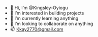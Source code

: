 - 👋 Hi, I’m @Kingsley-Oyiogu
- 👀 I’m interested in building projects
- 🌱 I’m currently learning anything
- 💞️ I’m looking to collaborate on anything
- 📫 Kkay2770@gmail.com

<!---
Kingsley-Oyiogu/Kingsley-Oyiogu is a ✨ special ✨ repository because its `README.md` (this file) appears on your GitHub profile.
You can click the Preview link to take a look at your changes.
--->
